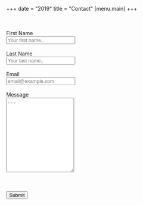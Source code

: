 +++
date = "2019"
title = "Contact"
[menu.main]
+++

<form action="/thankyou" method="post" name="Contact" data-netlify="true" netlify-honeypot="bot-field" netlify>
    <p style="visibility: hidden">
        <label> Don't Fill This Out If You're Human:" </label> <input name=bot-field/>
    </p>
    <lable for="fName">First Name</label>
    <br>
    <input type="text" id="fname" name="firstname" placeholder="Your first name..">
    <br>
    <br>
    <label for="lName">Last Name</label>
    <br>
    <input type="text" id="lname" name="lastname" placeholder="Your last name..">
    <br>
    <br>
    <label for="email">Email</label>
    <br>
    <input type="text" id="email" name="email" placeholder="email@example.com">
    <br>
    <br>
    <label for="message">Message</label>
    <br>
    <textarea id="message" placeholder="..." style="height:200px"></textarea>
    <br>
    <br>
    <div data-netlify-recaptcha></div>
    <br>
    <br>
    <input type="submit" value="Submit" style="">

</form>